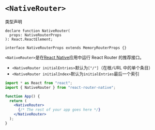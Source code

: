 # `<NativeRouter>`

类型声明

```tsx
declare function NativeRouter(
  props: NativeRouterProps
): React.ReactElement;

interface NativeRouterProps extends MemoryRouterProps {}
```

`<NativeRouter>`是在[React Native](https://reactnative.dev/)应用中运行 React Router 的推荐接口。

- `<NativeRouter initialEntries>`默认为`["/"]`（在根`/`URL 中的单个条目）
- `<NativeRouter initialIndex>`默认为`initialEntries`最后一个索引

```jsx
import * as React from "react";
import { NativeRouter } from "react-router-native";

function App() {
  return (
    <NativeRouter>
      {/* The rest of your app goes here */}
    </NativeRouter>
  );
}
```

